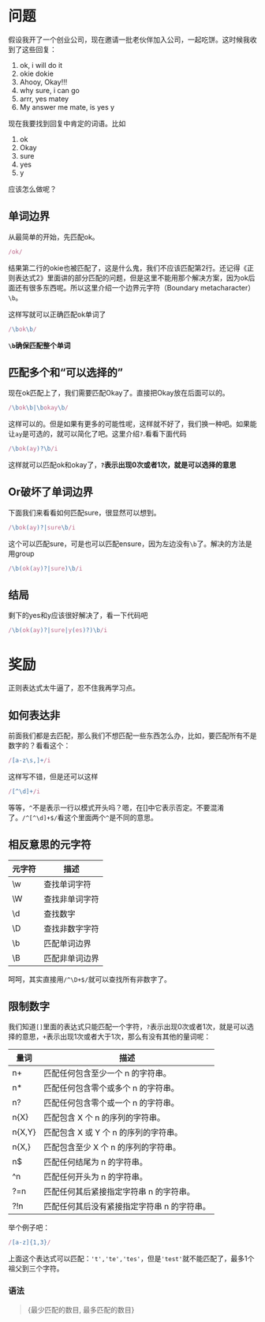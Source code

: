 # 问题
假设我开了一个创业公司，现在邀请一批老伙伴加入公司，一起吃饼。这时候我收到了这些回复：
1. ok, i will do it
2. okie dokie
3. Ahooy, Okay!!!
4. why sure, i can go
5. arrr, yes matey
6. My answer me mate, is yes y

现在我要找到回复中肯定的词语。比如
1. ok 
2. Okay 
3. sure 
4. yes 
5. y

应该怎么做呢？

## 单词边界
从最简单的开始，先匹配ok。

```javascript
/ok/
```

结果第二行的okie也被匹配了，这是什么鬼，我们不应该匹配第2行。还记得《正则表达式2》里面讲的部分匹配的问题，但是这里不能用那个解决方案，因为ok后面还有很多东西呢。所以这里介绍一个边界元字符（Boundary metacharacter）`\b`。

这样写就可以正确匹配ok单词了

```javascript
/\bok\b/
```

**`\b`确保匹配整个单词** 

## 匹配多个和“可以选择的”
现在ok匹配上了，我们需要匹配Okay了。直接把Okay放在后面可以的。

```javascript
/\bok\b|\bokay\b/
```

这样可以的。但是如果有更多的可能性呢，这样就不好了，我们换一种吧。如果能让`ay`是可选的，就可以简化了吧。这里介绍`?`.看看下面代码

```javascript
/\bok(ay)?\b/i
```

这样就可以匹配ok和okay了，**`?`表示出现0次或者1次，就是可以选择的意思**


## Or破坏了单词边界

下面我们来看看如何匹配sure，很显然可以想到。

```javascript
/\bok(ay)?|sure\b/i
```

这个可以匹配sure，可是也可以匹配ensure，因为左边没有`\b`了。解决的方法是用group

```javascript
/\b(ok(ay)?|sure)\b/i
```

## 结局

剩下的yes和y应该很好解决了，看一下代码吧

```javascript
/\b(ok(ay)?|sure|y(es)?)\b/i
```

# 奖励
正则表达式太牛逼了，忍不住我再学习点。

## 如何表达非
前面我们都是去匹配，那么我们不想匹配一些东西怎么办，比如，要匹配所有不是数字的？看看这个：

```javascript
/[a-z\s,]+/i
```

这样写不错，但是还可以这样

```javascript
/[^\d]+/i
```

等等，`^`不是表示一行以模式开头吗？嗯，在[]中它表示否定。不要混淆了。`/^[^\d]+$/`看这个里面两个`^`是不同的意思。

## 相反意思的元字符

| 元字符 | 描述 |
| ------------- | ------------- |
| \w | 查找单词字符 |
| \W | 查找非单词字符 |
| \d | 查找数字 |
| \D | 查找非数字字符 |
| \b | 匹配单词边界 |
| \B | 匹配非单词边界 |

呵呵，其实直接用`/^\D+$/`就可以查找所有非数字了。

## 限制数字
我们知道`[]`里面的表达式只能匹配一个字符，`?`表示出现0次或者1次，就是可以选择的意思，`+`表示出现1次或者大于1次，那么有没有其他的量词呢：

| 量词 | 描述 |
| ------------- | ------------- |
|n+	|匹配任何包含至少一个 n 的字符串。|
|n*	|匹配任何包含零个或多个 n 的字符串。|
|n?	|匹配任何包含零个或一个 n 的字符串。|
|n{X}	|匹配包含 X 个 n 的序列的字符串。|
|n{X,Y}	|匹配包含 X 或 Y 个 n 的序列的字符串。|
|n{X,}	|匹配包含至少 X 个 n 的序列的字符串。|
|n$	|匹配任何结尾为 n 的字符串。|
|^n	|匹配任何开头为 n 的字符串。|
|?=n	|匹配任何其后紧接指定字符串 n 的字符串。|
|?!n	|匹配任何其后没有紧接指定字符串 n 的字符串。|

举个例子吧：

```javascript
/[a-z]{1,3}/
```
上面这个表达式可以匹配：`'t','te','tes'`，但是`'test'`就不能匹配了，最多1个祖父到三个字符。

### 语法
> {最少匹配的数目, 最多匹配的数目}


